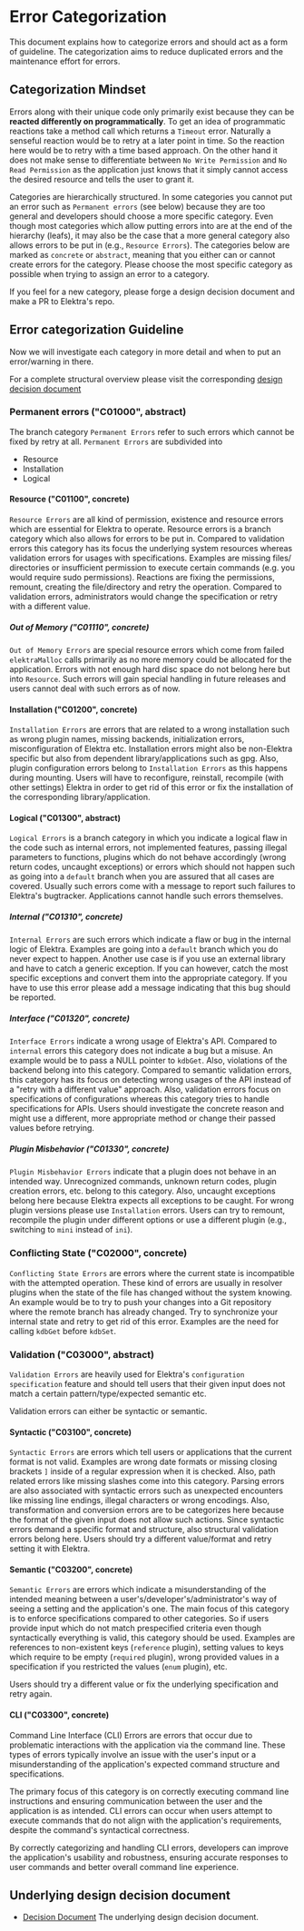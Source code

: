 # Error Categorization

This document explains how to categorize errors and should act as a form of
guideline. The categorization aims to reduce duplicated errors and the
maintenance effort for errors.

## Categorization Mindset

Errors along with their unique code only primarily exist because they can be
**reacted differently on programmatically**. To get an idea of programmatic
reactions take a method call which returns a `Timeout` error. Naturally a
senseful reaction would be to retry at a later point in time. So the reaction
here would be to retry with a time based approach. On the other hand it does not
make sense to differentiate between `No Write Permission` and `No Read Permission`
as the application just knows that it simply cannot access the desired resource
and tells the user to grant it.

Categories are hierarchically structured. In some categories you cannot put an
error such as `Permanent errors` (see below) because they are too general and
developers should choose a more specific category. Even though most categories
which allow putting errors into are at the end of the hierarchy (leafs), it
may also be the case that a more general category also allows errors to be put in
(e.g., `Resource Errors`). The categories below are marked as `concrete` or `abstract`,
meaning that you either can or cannot create errors for the category. Please
choose the most specific category as possible when trying to assign an error to a category.

If you feel for a new category, please forge a design decision document and make
a PR to Elektra's repo.

## Error categorization Guideline

Now we will investigate each category in more detail and when to put an
error/warning in there.

For a complete structural overview please visit the corresponding [design decision document](../decisions/6_implemented/error_codes.md)

### Permanent errors ("C01000", abstract)

The branch category `Permanent Errors` refer to such errors which cannot be
fixed by retry at all. `Permanent Errors` are subdivided into

- Resource
- Installation
- Logical

#### Resource ("C01100", concrete)

`Resource Errors` are all kind of permission, existence and resource errors
which are essential for Elektra to operate. Resource errors is a branch category
which also allows for errors to be put in. Compared to validation errors this
category has its focus the underlying system resources whereas validation errors
for usages with specifications. Examples are missing files/ directories or
insufficient permission to execute certain commands (e.g. you would require sudo
permissions). Reactions are fixing the permissions, remount, creating the
file/directory and retry the operation. Compared to validation errors,
administrators would change the specification or retry with a different value.

##### Out of Memory ("C01110", concrete)

`Out of Memory Errors` are special resource errors which come from failed
`elektraMalloc` calls primarily as no more memory could be allocated for the
application. Errors with not enough hard disc space do not belong here but into
`Resource`. Such errors will gain special handling in future releases and users
cannot deal with such errors as of now.

#### Installation ("C01200", concrete)

`Installation Errors` are errors that are related to a wrong installation such
as wrong plugin names, missing backends, initialization errors, misconfiguration
of Elektra etc. Installation errors might also be non-Elektra specific but also
from dependent library/applications such as gpg. Also, plugin configuration
errors belong to `Installation Errors` as this happens during mounting. Users
will have to reconfigure, reinstall, recompile (with other settings) Elektra in
order to get rid of this error or fix the installation of the corresponding
library/application.

#### Logical ("C01300", abstract)

`Logical Errors` is a branch category in which you indicate a logical flaw in
the code such as internal errors, not implemented features, passing illegal
parameters to functions, plugins which do not behave accordingly (wrong return
codes, uncaught exceptions) or errors which should not happen such as going into
a `default` branch when you are assured that all cases are covered. Usually such
errors come with a message to report such failures to Elektra's bugtracker.
Applications cannot handle such errors themselves.

##### Internal ("C01310", concrete)

`Internal Errors` are such errors which indicate a flaw or bug in the internal
logic of Elektra. Examples are going into a `default` branch which you do never
expect to happen. Another use case is if you use an external library and have to
catch a generic exception. If you can however, catch the most specific
exceptions and convert them into the appropriate category. If you have to use
this error please add a message indicating that this bug should be reported.

##### Interface ("C01320", concrete)

`Interface Errors` indicate a wrong usage of Elektra's API. Compared to
`internal` errors this category does not indicate a bug but a misuse. An example
would be to pass a NULL pointer to `kdbGet`. Also, violations of the backend
belong into this category. Compared to semantic validation errors, this category
has its focus on detecting wrong usages of the API instead of a "retry with a
different value" approach. Also, validation errors focus on specifications of
configurations whereas this category tries to handle specifications for APIs.
Users should investigate the concrete reason and might use a different, more
appropriate method or change their passed values before retrying.

##### Plugin Misbehavior ("C01330", concrete)

`Plugin Misbehavior Errors` indicate that a plugin does not behave in an
intended way. Unrecognized commands, unknown return codes, plugin creation
errors, etc. belong to this category. Also, uncaught exceptions belong here
because Elektra expects all exceptions to be caught. For wrong plugin versions
please use `Installation` errors. Users can try to remount, recompile the plugin
under different options or use a different plugin (e.g., switching to `mini`
instead of `ini`).

### Conflicting State ("C02000", concrete)

`Conflicting State Errors` are errors where the current state is incompatible
with the attempted operation. These kind of errors are usually in resolver
plugins when the state of the file has changed without the system knowing. An
example would be to try to push your changes into a Git repository where the
remote branch has already changed. Try to synchronize your internal state and
retry to get rid of this error. Examples are the need for calling `kdbGet`
before `kdbSet`.

### Validation ("C03000", abstract)

`Validation Errors` are heavily used for Elektra's `configuration specification`
feature and should tell users that their given input does not match a certain
pattern/type/expected semantic etc.

Validation errors can either be syntactic or semantic.

#### Syntactic ("C03100", concrete)

`Syntactic Errors` are errors which tell users or applications that the current
format is not valid. Examples are wrong date formats or missing closing brackets
`]` inside of a regular expression when it is checked. Also, path related errors
like missing slashes come into this category. Parsing errors are also associated
with syntactic errors such as unexpected encounters like missing line endings,
illegal characters or wrong encodings. Also, transformation and conversion errors
are to be categorizes here because the format of the given input does not allow
such actions. Since syntactic errors demand a specific format and structure,
also structural validation errors belong here. Users should try a different
value/format and retry setting it with Elektra.

#### Semantic ("C03200", concrete)

`Semantic Errors` are errors which indicate a misunderstanding of the intended
meaning between a user's/developer's/administrator's way of seeing a setting and
the application's one. The main focus of this category is to enforce
specifications compared to other categories. So if users provide input which do
not match prespecified criteria even though syntactically everything is valid,
this category should be used. Examples are references to non-existent keys
(`reference` plugin), setting values to keys which require to be empty
(`required` plugin), wrong provided values in a specification if you restricted
the values (`enum` plugin), etc.

Users should try a different value or fix the underlying specification and retry
again.

#### CLI ("C03300", concrete)

Command Line Interface (CLI) Errors are errors that occur due to problematic interactions with the application via the command line.
These types of errors typically involve an issue with the user's input or a misunderstanding of the application's expected command structure and specifications.

The primary focus of this category is on correctly executing command line instructions and ensuring communication between the user and the application is as intended.
CLI errors can occur when users attempt to execute commands that do not align with the application's requirements, despite the command's syntactical correctness.

By correctly categorizing and handling CLI errors, developers can improve the application's usability and robustness, ensuring accurate responses to user commands and better overall command line experience.

## Underlying design decision document

- [Decision Document](../decisions/6_implemented/error_codes.md) The underlying design
  decision document.
